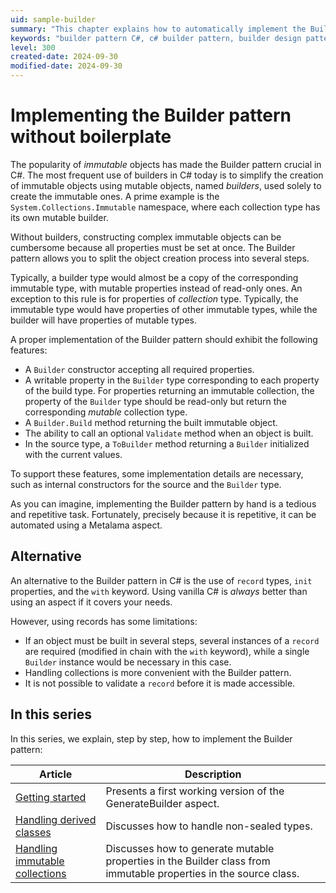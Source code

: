 ```yaml
---
uid: sample-builder
summary: "This chapter explains how to automatically implement the Builder pattern in C# using Metalama."
keywords: "builder pattern C#, c# builder pattern, builder design pattern C#"
level: 300
created-date: 2024-09-30
modified-date: 2024-09-30
---
```


# Implementing the Builder pattern without boilerplate

The popularity of _immutable_ objects has made the Builder pattern crucial in C#. The most frequent use of builders in C# today is to simplify the creation of immutable objects using mutable objects, named _builders_, used solely to create the immutable ones. A prime example is the `System.Collections.Immutable` namespace, where each collection type has its own mutable builder.

Without builders, constructing complex immutable objects can be cumbersome because all properties must be set at once. The Builder pattern allows you to split the object creation process into several steps.

Typically, a builder type would almost be a copy of the corresponding immutable type, with mutable properties instead of read-only ones. An exception to this rule is for properties of _collection_ type. Typically, the immutable type would have properties of other immutable types, while the builder will have properties of mutable types.

A proper implementation of the Builder pattern should exhibit the following features:

* A `Builder` constructor accepting all required properties.
* A writable property in the `Builder` type corresponding to each property of the build type. For properties returning an immutable collection, the property of the `Builder` type should be read-only but return the corresponding _mutable_ collection type.
* A `Builder.Build` method returning the built immutable object.
* The ability to call an optional `Validate` method when an object is built.
* In the source type, a `ToBuilder` method returning a `Builder` initialized with the current values.

To support these features, some implementation details are necessary, such as internal constructors for the source and the `Builder` type.

As you can imagine, implementing the Builder pattern by hand is a tedious and repetitive task. Fortunately, precisely because it is repetitive, it can be automated using a Metalama aspect.

## Alternative

An alternative to the Builder pattern in C# is the use of `record` types, `init` properties, and the `with` keyword. Using vanilla C# is _always_ better than using an aspect if it covers your needs.

However, using records has some limitations:

* If an object must be built in several steps, several instances of a `record` are required (modified in chain with the `with` keyword), while a single `Builder` instance would be necessary in this case.
* Handling collections is more convenient with the Builder pattern.
* It is not possible to validate a `record` before it is made accessible.


## In this series

In this series, we explain, step by step, how to implement the Builder pattern:

| Article | Description |
| ------- | ----------- |
| [Getting started](builder-1/README.md) | Presents a first working version of the GenerateBuilder aspect. |
| [Handling derived classes](builder-2/README.md) | Discusses how to handle non-sealed types. |
| [Handling immutable collections](builder-3/README.md) | Discusses how to generate mutable properties in the Builder class from immutable properties in the source class. |
